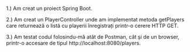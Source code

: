 1.) Am creat un proiect Spring Boot.

2.) Am creat un PlayerController unde am implementat metoda getPlayers care returnează o listă cu playerii înregistrați printr-o cerere HTTP GET.

3.) Am testat codul folosindu-mă atât de Postman, cât și de un browser, printr-o accesare de tipul http://localhost:8080/players.